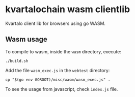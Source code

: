 # kvartalochain wasm clientlib
Kvartalo client lib for browsers using go WASM.


## Wasm usage
To compile to wasm, inside the `wasm` directory, execute:
```
./build.sh
```

Add the file `wasm_exec.js` in the `webtest` directory:
```
cp "$(go env GOROOT)/misc/wasm/wasm_exec.js" .
```

To see the usage from javascript, check `index.js` file.
